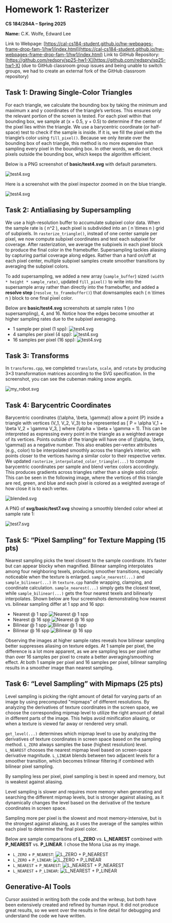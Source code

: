# Homework 1: Rasterizer  
**CS 184/284A – Spring 2025**

**Name:** C.K. Wolfe, Edward Lee

Link to Webpage: [https://cal-cs184-student.github.io/hw-webpages-frame-drop-fam-1/hw1/index.html](https://cal-cs184-student.github.io/hw-webpages-frame-drop-fam-1/hw1/index.html)
Link to GitHub Repository: [https://github.com/redspry/sp25-hw1-X](https://github.com/redspry/sp25-hw1-X) (due to GitHub classroom group issues and being unable to switch groups, we had to create an external fork of the GitHub classroom repository)

## Task 1: Drawing Single-Color Triangles

For each triangle, we calculate the bounding box by taking the minimum and maximum x and y coordinates of the triangle’s vertices. This ensures only the relevant portion of the screen is tested. For each pixel within that bounding box, we sample at (x + 0.5, y + 0.5) to determine if the center of the pixel lies within the triangle. We use a barycentric coordinate (or half-space) test to check if the sample is inside. If it is, we fill the pixel with the triangle’s color using `fill_pixel()`. Because we only iterate over the bounding box of each triangle, this method is no more expensive than sampling every pixel in the bounding box. In other words, we do not check pixels outside the bounding box, which keeps the algorithm efficient.

Below is a PNG screenshot of **basic/test4.svg** with default parameters.

![test4.svg](./submission-images/screenshot_2-18_23-35-21.png)

Here is a screenshot with the pixel inspector zoomed in on the blue triangle.

![test4.svg](./submission-images/screenshot_2-18_23-37-17.png)

## Task 2: Antialiasing by Supersampling

We use a high-resolution buffer to accumulate subpixel color data. When the sample rate is \( n^2 \), each pixel is subdivided into an \( n \times n \) grid of subpixels. In `rasterize_triangle()`, instead of one center sample per pixel, we now compute subpixel coordinates and test each subpixel for coverage. After rasterization, we average the subpixels in each pixel block to produce the final color in the framebuffer. Supersampling tackles aliasing by capturing partial coverage along edges. Rather than a hard on/off at each pixel center, multiple subpixel samples create smoother transitions by averaging the subpixel colors.

To add supersampling, we added a new array (`sample_buffer`) sized `(width * height * sample_rate)`, updated `fill_pixel()` to write into the supersample array rather than directly into the framebuffer, and added a **resolve step** (`resolve_to_framebuffer()`) that downsamples each \( n \times n \) block to one final pixel color.

Below are **basic/test4.svg** screenshots at sample rates 1 (no supersampling), 4, and 16. Notice how the edges become smoother at higher sampling rates due to the subpixel averaging.


- 1 sample per pixel (1 spp):
![test4.svg](./submission-images/screenshot_2-18_23-48-26.png)
- 4 samples per pixel (4 spp):
![test4.svg](./submission-images/screenshot_2-18_23-48-32.png)
- 16 samples per pixel (16 spp):
![test4.svg](./submission-images/screenshot_2-18_23-48-45.png)

## Task 3: Transforms

In `transforms.cpp`, we completed `translate`, `scale`, and `rotate` by producing 3×3 transformation matrices according to the SVG specification. In the screenshot, you can see the cubeman making snow angels.

![my_robot.svg](./submission-images/screenshot_2-19_0-0-11.png)

## Task 4: Barycentric Coordinates

Barycentric coordinates \((\alpha, \beta, \gamma)\) allow a point \(P\) inside a triangle with vertices \(V_1, V_2, V_3\) to be represented as 
\[
   P = \alpha V_1 + \beta V_2 + \gamma V_3,
\]
where \(\alpha + \beta + \gamma = 1\). This can be interpreted as expressing every point in the triangle as a weighted average of its vertices. Points outside of the triangle will have one of \((\alpha, \beta, \gamma)\) as a negative number. This also enables per-vertex attributes (e.g., color) to be interpolated smoothly across the triangle’s interior, with points closer to the vertices having a similar color to their respective vertex. We updated `rasterize_interpolated_color_triangle(...)` to compute barycentric coordinates per sample and blend vertex colors accordingly. This produces gradients across triangles rather than a single solid color. This can be seen in the following image, where the vertices of this triangle are red, green, and blue and each pixel is colored as a weighted average of how close it is to each vertex.

![blended.svg](./submission-images/screenshot_2-19_0-19-56.png)

A PNG of **svg/basic/test7.svg** showing a smoothly blended color wheel at sample rate 1:

![test7.svg](./submission-images/screenshot_2-19_0-25-6.png)

## Task 5: “Pixel Sampling” for Texture Mapping (15 pts)

Nearest sampling picks the texel closest to the sample coordinate. It’s faster but can appear blocky when magnified. Bilinear sampling interpolates among four neighboring texels, producing smoother transitions, especially noticeable when the texture is enlarged. `sample_nearest(...)` and `sample_bilinear(...)` in `texture.cpp` handle wrapping, clamping, and coordinate calculation. `sample_nearest(...)` simply gets the closest texel, while `sample_bilinear(...)` gets the four nearest texels and bilinearly interpolates. Shown below are four screenshots demonstrating how nearest vs. bilinear sampling differ at 1 spp and 16 spp:

- Nearest @ 1 spp
![Nearest @ 1 spp](./submission-images/screenshot_2-19_19-54-24.png)
- Nearest @ 16 spp
![Nearest @ 16 spp](./submission-images/screenshot_2-19_19-54-26.png)
- Bilinear @ 1 spp
![Bilinear @ 1 spp](./submission-images/screenshot_2-19_19-54-47.png)
- Bilinear @ 16 spp
![Bilinear @ 16 spp](./submission-images/screenshot_2-19_19-54-49.png)

Observing the images at higher sample rates reveals how bilinear sampling better suppresses aliasing on texture edges. At 1 sample per pixel, the difference is a lot more apparent, as we are sampling less per pixel rather than over 16 samples per pixel to create a better averaging/smoothing effect. At both 1 sample per pixel and 16 samples per pixel, bilinear sampling results in a smoother image than nearest sampling.

## Task 6: “Level Sampling” with Mipmaps (25 pts)

Level sampling is picking the right amount of detail for varying parts of an image by using precomputed "mipmaps" of different resolutions. By analyzing the derivatives of texture coordinates in the screen space, we choose the corresponding mipmap level to utilize the right amount of detail in different parts of the image. This helps avoid minification aliasing, or when a texture is viewed far away or rendered very small.

`get_level(...)` determines which mipmap level to use by analyzing the derivatives of texture coordinates in screen space based on the sampling method. `L_ZERO` always samples the base (highest resolution) level. `L_NEAREST` chooses the nearest mipmap level based on screen-space derivative magnitude. `L_LINEAR` blends between two adjacent levels for a smoother transition, which becomes trilinear filtering if combined with bilinear pixel sampling.

By sampling less per pixel, pixel sampling is best in speed and memory, but is weakest against aliasing.

Level sampling is slower and requires more memory when generating and searching the different mipmap levels, but is stronger against aliasing, as it dynamically changes the level based on the derivative of the texture coordinates in screen space.

Sampling more per pixel is the slowest and most memory-intensive, but is the strongest against aliasing, as it uses the average of the samples within each pixel to determine the final pixel color.

Below are sample comparisons of **L_ZERO** vs. **L_NEAREST** combined with **P_NEAREST** vs. **P_LINEAR**. I chose the Mona Lisa as my image.

- `L_ZERO` + `P_NEAREST`:
![`L_ZERO` + `P_NEAREST`](./submission-images/screenshot_2-20_22-52-52.png)
- `L_ZERO` + `P_LINEAR`:
![`L_ZERO` + `P_LINEAR`](./submission-images/screenshot_2-20_22-53-4.png)
- `L_NEAREST` + `P_NEAREST`:
![`L_NEAREST` + `P_NEAREST`](./submission-images/screenshot_2-20_22-53-10.png)
- `L_NEAREST` + `P_LINEAR`:
![`L_NEAREST` + `P_LINEAR`](./submission-images/screenshot_2-20_22-53-17.png)

## Generative-AI Tools
Cursor assisted in writing both the code and the writeup, but both have been extensively created and refined by human input. It did not produce great results, so we went over the results in fine detail for debugging and understand the code we have written.
